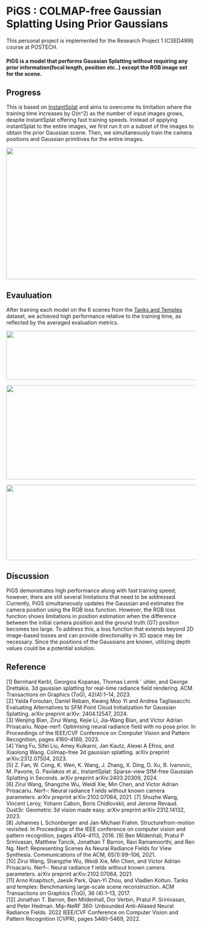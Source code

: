 # PiGS : COLMAP-free Gaussian Splatting Using Prior Gaussians
This personal project is implemented for the Research Project 1 (CSED499I) course at POSTECH.
#### PiGS is a model that performs Gaussian Splatting without requiring any prior information(focal length, position etc..) except the RGB image set for the scene.

## Progress
This is based on [InstantSplat](https://github.com/NVlabs/InstantSplat) and aims to overcome its limitation where the training time increases by O(n^2) as the number of input images grows, despite InstantSplat offering fast training speeds. Instead of applying instantSplat to the entire images, we first run it on a subset of the images to obtain the prior Gaussian scene. Then, we simultaneously train the camera positions and Gaussian primitives for the entire images.

<p align="center">
  <img src="https://github.com/user-attachments/assets/5de57b82-ad28-4a01-8bce-d69556f4eb11" width="550" height="350"/>
</p>

## Evauluation
After training each model on the 6 scenes from the [Tanks and Temples](https://www.tanksandtemples.org) dataset, we achieved high performance relative to the training time, as reflected by the averaged evaluation metrics.

<p align="center">
  <img src ="https://github.com/user-attachments/assets/9dcae274-70a5-4286-96af-c5bfd6ab90de" width="750" height="130"/>
</p>

<p align="center">
  <img src ="https://github.com/user-attachments/assets/14e85019-d594-4874-b705-f7ae19ea6877" width="700" height="250"/>
</p>

<p align="center">
  <img src ="https://github.com/user-attachments/assets/0f8262a8-b7f9-4861-8b2d-0b463ca11e40" width="750" height="200"/>
</p>

## Discussion
PiGS demonstrates high performance along with fast training speed; however, there are still several limitations that need to be addressed. Currently, PiGS simultaneously updates the Gaussian and estimates the camera position using the RGB loss function. However, the RGB loss function shows limitations in position estimation when the difference between the initial camera position and the ground truth (GT) position becomes too large. To address this, a loss function that extends beyond 2D image-based losses and can provide directionality in 3D space may be necessary. Since the positions of the Gaussians are known, utilizing depth values could be a potential solution.

## Reference
[1] Bernhard Kerbl, Georgios Kopanas, Thomas Leimk¨ uhler, and George Drettakis. 3d gaussian splatting for real-time radiance field rendering. ACM Transactions on Graphics (ToG), 42(4):1–14, 2023.\
[2] Yalda Foroutan, Daniel Rebain, Kwang Moo Yi and Andrea Tagliasacchi. Evaluating Alternatives to SFM Point Cloud Initialization for Gaussian Splatting. arXiv preprint arXiv: 2404.12547, 2024.\
[3] Wenjing Bian, Zirui Wang, Kejie Li, Jia-Wang Bian, and Victor Adrian Prisacariu. Nope-nerf: Optimising neural radiance field with no pose prior. In Proceedings of the IEEE/CVF Conference on Computer Vision and Pattern Recognition, pages 4160–4169, 2023.\
[4] Yang Fu, Sifei Liu, Amey Kulkarni, Jan Kautz, Alexei A Efros, and Xiaolong Wang. Colmap-free 3d gaussian splatting. arXiv preprint arXiv:2312.07504, 2023.\
[5] Z. Fan, W. Cong, K. Wen, K. Wang, J. Zhang, X. Ding, D. Xu, B. Ivanovic, M. Pavone, G. Pavlakos et al., InstantSplat: Sparse-view SfM-free Gaussian Splatting in Seconds. arXiv preprint arXiv:2403.20309, 2024.\
[6] Zirui Wang, Shangzhe Wu, Weidi Xie, Min Chen, and Victor Adrian Prisacariu. Nerf–: Neural radiance f ields without known camera parameters. arXiv preprint arXiv:2102.07064, 2021.
[7] Shuzhe Wang, Vincent Leroy, Yohann Cabon, Boris Chidlovskii, and Jerome Revaud. Dust3r: Geometric 3d vision made easy. arXiv preprint arXiv:2312.14132, 2023.\
[8] Johannes L Schonberger and Jan-Michael Frahm. Structurefrom-motion revisited. In Proceedings of the IEEE conference on computer vision and pattern recognition, pages 4104–4113, 2016.
[9] Ben Mildenhall, Pratul P Srinivasan, Matthew Tancik, Jonathan T Barron, Ravi Ramamoorthi, and Ren Ng. Nerf: Representing Scenes As Neural Radiance Fields for View Synthesis. Communications of the ACM, 65(1):99–106, 2021.\
[10] Zirui Wang, Shangzhe Wu, Weidi Xie, Min Chen, and Victor Adrian Prisacariu. Nerf–: Neural radiance f ields without known camera parameters. arXiv preprint arXiv:2102.07064, 2021.\
[11] Arno Knapitsch, Jaesik Park, Qian-Yi Zhou, and Vladlen Koltun. Tanks and temples: Benchmarking large-scale scene reconstruction. ACM Transactions on Graphics (ToG), 36 (4):1–13, 2017.\
[12] Jonathan T. Barron, Ben Mildenhall, Dor Verbin, Pratul P. Srinivasan, and Peter Hedman. Mip-NeRF 360: Unbounded Anti-Aliased Neural Radiance Fields. 2022 IEEE/CVF Conference on Computer Vision and Pattern Recognition (CVPR), pages 5460–5469, 2022.


